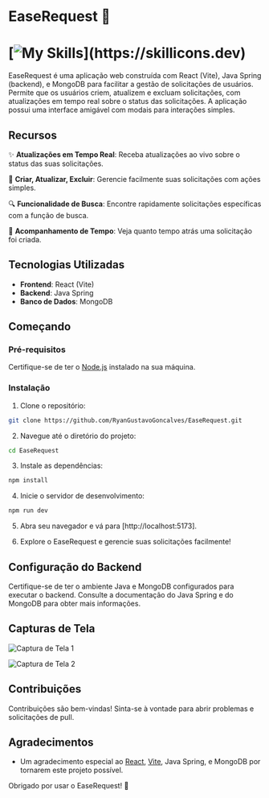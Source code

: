 # EaseRequest 🚀

# [![My Skills](https://skillicons.dev/icons?i=java,spring,vite,react,mongo,css,)](https://skillicons.dev)

EaseRequest é uma aplicação web construída com React (Vite), Java Spring (backend), e MongoDB para facilitar a gestão de solicitações de usuários. Permite que os usuários criem, atualizem e excluam solicitações, com atualizações em tempo real sobre o status das solicitações. A aplicação possui uma interface amigável com modais para interações simples.

## Recursos

✨ **Atualizações em Tempo Real**: Receba atualizações ao vivo sobre o status das suas solicitações.

📝 **Criar, Atualizar, Excluir**: Gerencie facilmente suas solicitações com ações simples.

🔍 **Funcionalidade de Busca**: Encontre rapidamente solicitações específicas com a função de busca.

📆 **Acompanhamento de Tempo**: Veja quanto tempo atrás uma solicitação foi criada.

## Tecnologias Utilizadas

- **Frontend**: React (Vite)
- **Backend**: Java Spring
- **Banco de Dados**: MongoDB

## Começando

### Pré-requisitos

Certifique-se de ter o [Node.js](https://nodejs.org/) instalado na sua máquina.

### Instalação

1. Clone o repositório:

```bash
git clone https://github.com/RyanGustavoGoncalves/EaseRequest.git
```

2. Navegue até o diretório do projeto:

```bash
cd EaseRequest
```

3. Instale as dependências:

```bash
npm install
```

4. Inicie o servidor de desenvolvimento:

```bash
npm run dev
```

5. Abra seu navegador e vá para [http://localhost:5173].

6. Explore o EaseRequest e gerencie suas solicitações facilmente!

## Configuração do Backend

Certifique-se de ter o ambiente Java e MongoDB configurados para executar o backend. Consulte a documentação do Java Spring e do MongoDB para obter mais informações.

## Capturas de Tela

![Captura de Tela 1](/capturas-de-tela/captura1.png)

![Captura de Tela 2](/capturas-de-tela/captura2.png)

## Contribuições

Contribuições são bem-vindas! Sinta-se à vontade para abrir problemas e solicitações de pull.

## Agradecimentos

- Um agradecimento especial ao [React](https://reactjs.org/), [Vite](https://vitejs.dev/), Java Spring, e MongoDB por tornarem este projeto possível.

Obrigado por usar o EaseRequest! 🌟
